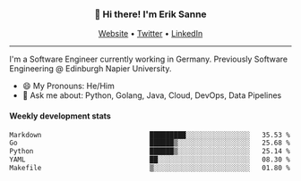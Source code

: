 <h3 align="center">👋 Hi there! I'm Erik Sanne</h3>
<p align="center">
  <a href="https://eriksanne.com">Website</a> •
  <a href="https://twitter.com/ErikKonradSanne">Twitter</a> •
  <a href="https://www.linkedin.com/in/eriksanne/">LinkedIn</a>
</p>

---
I'm a Software Engineer currently working in Germany. Previously Software Engineering @ Edinburgh Napier University.

- 😄 My Pronouns: He/Him
- 💬 Ask me about: Python, Golang, Java, Cloud, DevOps, Data Pipelines

<h4>Weekly development stats</h4>
<!--START_SECTION:waka-->

```txt
Markdown                           █████████░░░░░░░░░░░░░░░░   35.53 %
Go                                 ██████▒░░░░░░░░░░░░░░░░░░   25.68 %
Python                             ██████▒░░░░░░░░░░░░░░░░░░   25.14 %
YAML                               ██░░░░░░░░░░░░░░░░░░░░░░░   08.30 %
Makefile                           ▒░░░░░░░░░░░░░░░░░░░░░░░░   01.80 %
```

<!--END_SECTION:waka-->
